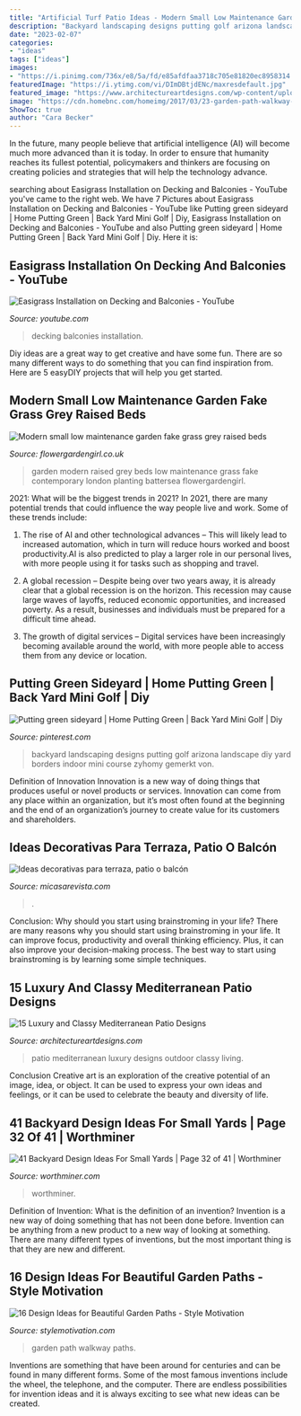 ```yaml
---
title: "Artificial Turf Patio Ideas - Modern Small Low Maintenance Garden Fake Grass Grey Raised Beds"
description: "Backyard landscaping designs putting golf arizona landscape diy yard borders indoor mini course zyhomy gemerkt von"
date: "2023-02-07"
categories:
- "ideas"
tags: ["ideas"]
images:
- "https://i.pinimg.com/736x/e8/5a/fd/e85afdfaa3718c705e81820ec8958314.jpg"
featuredImage: "https://i.ytimg.com/vi/DImDBtjdENc/maxresdefault.jpg"
featured_image: "https://www.architectureartdesigns.com/wp-content/uploads/2014/10/15-Luxury-and-Classy-Mediterranean-Patio-Designs-2-630x418.jpg"
image: "https://cdn.homebnc.com/homeimg/2017/03/23-garden-path-walkway-ideas-homebnc.jpg"
ShowToc: true
author: "Cara Becker"
---
```



In the future, many people believe that artificial intelligence (AI) will become much more advanced than it is today. In order to ensure that humanity reaches its fullest potential, policymakers and thinkers are focusing on creating policies and strategies that will help the technology advance.

	

		
searching about Easigrass Installation on Decking and Balconies - YouTube you've came to the right web. We have 7 Pictures about Easigrass Installation on Decking and Balconies - YouTube like Putting green sideyard | Home Putting Green | Back Yard Mini Golf | Diy, Easigrass Installation on Decking and Balconies - YouTube and also Putting green sideyard | Home Putting Green | Back Yard Mini Golf | Diy. Here it is:
		
    
## Easigrass Installation On Decking And Balconies - YouTube

<img loading=lazy src="https://i.ytimg.com/vi/DImDBtjdENc/maxresdefault.jpg" onerror="this.onerror=null;this.src='https://tse2.mm.bing.net/th?id=OIP.6uxUchHdD_Zi2wvdhn0U_QHaEK&amp;pid=15.1';" alt="Easigrass Installation on Decking and Balconies - YouTube">

_Source: youtube.com_

>decking balconies installation. 

	

Diy ideas are a great way to get creative and have some fun. There are so many different ways to do something that you can find inspiration from. Here are 5 easyDIY projects that will help you get started.

    
## Modern Small Low Maintenance Garden Fake Grass Grey Raised Beds

<img loading=lazy src="http://flowergardengirl.co.uk/wp-content/uploads/2016/02/modern-small-low-maintenance-garden-fake-grass-grey-raised-beds-contemporary-planting-fulham-london-1024x576.jpg" onerror="this.onerror=null;this.src='https://tse3.mm.bing.net/th?id=OIP.5K46dRHMzpoQN1o9dkjc_gHaEK&amp;pid=15.1';" alt="Modern small low maintenance garden fake grass grey raised beds">

_Source: flowergardengirl.co.uk_

>garden modern raised grey beds low maintenance grass fake contemporary london planting battersea flowergardengirl. 

	

2021: What will be the biggest trends in 2021?
In 2021, there are many potential trends that could influence the way people live and work. Some of these trends include:
1. The rise of AI and other technological advances – This will likely lead to increased automation, which in turn will reduce hours worked and boost productivity.AI is also predicted to play a larger role in our personal lives, with more people using it for tasks such as shopping and travel.

2. A global recession – Despite being over two years away, it is already clear that a global recession is on the horizon. This recession may cause large waves of layoffs, reduced economic opportunities, and increased poverty. As a result, businesses and individuals must be prepared for a difficult time ahead.

3. The growth of digital services – Digital services have been increasingly becoming available around the world, with more people able to access them from any device or location.

    
## Putting Green Sideyard | Home Putting Green | Back Yard Mini Golf | Diy

<img loading=lazy src="https://i.pinimg.com/736x/e8/5a/fd/e85afdfaa3718c705e81820ec8958314.jpg" onerror="this.onerror=null;this.src='https://tse2.mm.bing.net/th?id=OIP.sFJbvbRLIV5qY9akBZPbwQHaNK&amp;pid=15.1';" alt="Putting green sideyard | Home Putting Green | Back Yard Mini Golf | Diy">

_Source: pinterest.com_

>backyard landscaping designs putting golf arizona landscape diy yard borders indoor mini course zyhomy gemerkt von. 

	

Definition of Innovation
Innovation is a new way of doing things that produces useful or novel products or services. Innovation can come from any place within an organization, but it’s most often found at the beginning and the end of an organization’s journey to create value for its customers and shareholders.

    
## Ideas Decorativas Para Terraza, Patio O Balcón

<img loading=lazy src="https://hips.hearstapps.com/es.h-cdn.co/mcres/images/mi-casa/terraza-jardines-porche/ideas-decorativas-para-terrazas-patio-o-balcon/cesped-artificial/1397907-1-esl-ES/cesped-artificial.jpg?resize=480:*" onerror="this.onerror=null;this.src='https://tse2.mm.bing.net/th?id=OIP.Z9EE0QmoOZYDm5BFFhFa6wHaJ4&amp;pid=15.1';" alt="Ideas decorativas para terraza, patio o balcón">

_Source: micasarevista.com_

>. 

	

Conclusion: Why should you start using brainstroming in your life?
There are many reasons why you should start using brainstroming in your life. It can improve focus, productivity and overall thinking efficiency. Plus, it can also improve your decision-making process. The best way to start using brainstroming is by learning some simple techniques.

    
## 15 Luxury And Classy Mediterranean Patio Designs

<img loading=lazy src="https://www.architectureartdesigns.com/wp-content/uploads/2014/10/15-Luxury-and-Classy-Mediterranean-Patio-Designs-2-630x418.jpg" onerror="this.onerror=null;this.src='https://tse4.mm.bing.net/th?id=OIP.Ec5Z7J32WCoaMtK3ynxcpQHaE6&amp;pid=15.1';" alt="15 Luxury and Classy Mediterranean Patio Designs">

_Source: architectureartdesigns.com_

>patio mediterranean luxury designs outdoor classy living. 

	

Conclusion
Creative art is an exploration of the creative potential of an image, idea, or object. It can be used to express your own ideas and feelings, or it can be used to celebrate the beauty and diversity of life.

    
## 41 Backyard Design Ideas For Small Yards | Page 32 Of 41 | Worthminer

<img loading=lazy src="https://worthminer.com/wp-content/uploads/2015/06/Small-Backyard-Ideas-32.jpg" onerror="this.onerror=null;this.src='https://tse1.mm.bing.net/th?id=OIP.VHSD7Dk5OKh_nS-iSzE3XAHaKx&amp;pid=15.1';" alt="41 Backyard Design Ideas For Small Yards | Page 32 of 41 | Worthminer">

_Source: worthminer.com_

>worthminer. 

	

Definition of Invention: What is the definition of an invention?
Invention is a new way of doing something that has not been done before. Invention can be anything from a new product to a new way of looking at something. There are many different types of inventions, but the most important thing is that they are new and different.

    
## 16 Design Ideas For Beautiful Garden Paths - Style Motivation

<img loading=lazy src="https://cdn.homebnc.com/homeimg/2017/03/23-garden-path-walkway-ideas-homebnc.jpg" onerror="this.onerror=null;this.src='https://tse2.mm.bing.net/th?id=OIP.vIOLzRYhu91BryIQsyvqFgHaNK&amp;pid=15.1';" alt="16 Design Ideas for Beautiful Garden Paths - Style Motivation">

_Source: stylemotivation.com_

>garden path walkway paths. 

	

Inventions are something that have been around for centuries and can be found in many different forms. Some of the most famous inventions include the wheel, the telephone, and the computer. There are endless possibilities for invention ideas and it is always exciting to see what new ideas can be created.

